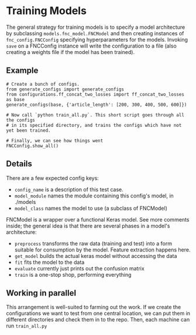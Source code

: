 # Training Models

The general strategy for training models is to specify a model architecture by subclassing 
`models.fnc_model.FNCModel` and then creating instances of `fnc_config.FNCConfig` specifying
hyperparameters for the models. Invoking `save` on a FNCConfig instance will write the 
configuration to a file (also creating a weights file if the model has been trained). 

## Example

    # Create a bunch of configs. 
    from generate_configs import generate_configs
    from configurations.ff_concat_two_losses import ff_concat_two_losses as base 
    generate_configs(base, {'article_length': [200, 300, 400, 500, 600]})

    # Now call `python train_all.py`. This short script goes through all the configs
    # in its specified directory, and trains the configs which have not yet been trained.
    
    # Finally, we can see how things went
    FNCConfig.show_all()

## Details

There are a few expected config keys:

- `config_name` is a description of this test case. 
- `model_module` names the module containing this config's model, in ./models
- `model_class` names the model to use (a subclass of FNCModel)

FNCModel is a wrapper over a functional Keras model. See more comments inside; the general idea
is that there are several phases in a model's architecture:

- `preprocess` transforms the raw data (training and test) into a form suitable for consumption
  by the model. Feature extraction happens here. 
- `get_model` builds the actual keras model without accessing the data
- `fit` fits the model to the data
- `evaluate` currently just prints out the confusion matrix
- `train` is a one-stop shop, performing everything

## Working in parallel
This arrangement is well-suited to farming out the work. If we create the configurations we want to 
test from one central location, we can put them in different directories and check them in to the repo.
Then, each machine can run `train_all.py`

